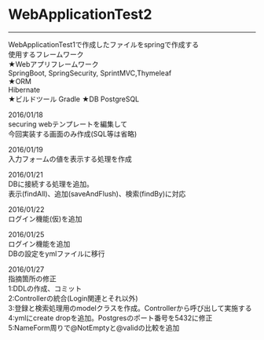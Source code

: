 # WebApplicationTest2



-------------------------------------------------------------------  
WebApplicationTest1で作成したファイルをspringで作成する  
使用するフレームワーク  
★Webアプリフレームワーク  
SpringBoot, SpringSecurity, SprintMVC,Thymeleaf  
★ORM  
Hibernate  
★ビルドツール
Gradle 
★DB
PostgreSQL

2016/01/18  
securing webテンプレートを編集して  
今回実装する画面のみ作成(SQL等は省略)  

2016/01/19  
入力フォームの値を表示する処理を作成  
  
2016/01/21  
DBに接続する処理を追加。  
表示(findAll)、追加(saveAndFlush)、検索(findBy)に対応  
  
2016/01/22  
ログイン機能(仮)を追加  
  
2016/01/25  
ログイン機能を追加  
DBの設定をymlファイルに移行  


2016/01/27  
指摘箇所の修正  
1:DDLの作成、コミット  
2:Controllerの統合(Login関連とそれ以外)  
3:登録と検索処理用のmodelクラスを作成。Controllerから呼び出して実施する  
4:ymlにcreate dropを追加。Postgresのポート番号を5432に修正  
5:NameForm周りで@NotEmptyと@validの比較を追加
